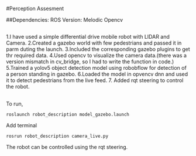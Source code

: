 #Perception Assesment

##Dependencies:
ROS Version: Melodic
Opencv

##
1.I have used a simple differential drive mobile robot with LIDAR and  Camera.
2.Created a gazebo world with few pedestrians and passed it in parm duting the launch.
3.Included the corresponding  gazebo plugins to get thr required data.
4.Used opencv to visualize the camera data.(there was a version mismatch in cv_bridge, so I had to write the function in code.)
5.Trained a yolov5 object detection model using robobflow for detection of a person standing in gazebo.
6.Loaded the model in opvencv dnn and used it to detect pedestrians from the live feed.
7. Added rqt steering to control the robot.

##
To run,
```
roslaunch robot_description model_gazebo.launch
```
Add terminal
```
rosrun robot_description camera_live.py
```
The robot can be controlled using the rqt steering.
